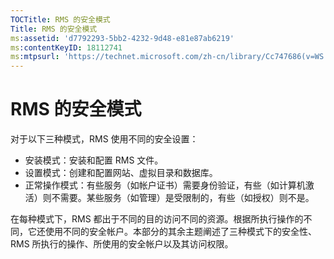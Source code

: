 ```yaml
---
TOCTitle: RMS 的安全模式
Title: RMS 的安全模式
ms:assetid: 'd7792293-5bb2-4232-9d48-e81e87ab6219'
ms:contentKeyID: 18112741
ms:mtpsurl: 'https://technet.microsoft.com/zh-cn/library/Cc747686(v=WS.10)'
---
```


RMS 的安全模式
==============

对于以下三种模式，RMS 使用不同的安全设置：

-   安装模式：安装和配置 RMS 文件。
-   设置模式：创建和配置网站、虚拟目录和数据库。
-   正常操作模式：有些服务（如帐户证书）需要身份验证，有些（如计算机激活）则不需要。某些服务（如管理）是受限制的，有些（如授权）则不是。

在每种模式下，RMS 都出于不同的目的访问不同的资源。根据所执行操作的不同，它还使用不同的安全帐户。本部分的其余主题阐述了三种模式下的安全性、RMS 所执行的操作、所使用的安全帐户以及其访问权限。
